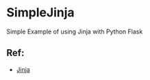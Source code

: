 # SimpleJinja

Simple Example of using Jinja with Python Flask

## Ref:
* [Jinja](https://jinja.palletsprojects.com/en/3.1.x/templates/)
